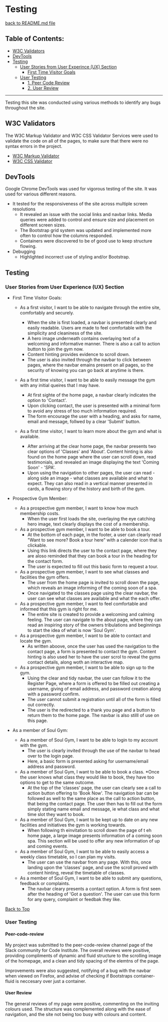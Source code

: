 # Testing
[back to README.md file](https://github.com/Gregory4321/milestone-project-1/blob/master/README.md)
## Table of Contents:
* [W3C Validators](#w3c-validators)
* [DevTools](#devtools)
* [Testing](#testing)
    * [User Stories from User Experince (UX) Section](#testing-user-stories-from-user-experience-(ux)-section)
        * [First Time Visitor Goals](#first-time-visitor-goals)
    * [User Testing](#user-testing)
        * [1. Peer Code Review](#1-peer-code-review)
        * [2. User Review](#2-user-review)
***

Testing this site was conducted using various methods to identify any bugs throughout the site.

## W3C Validators

The W3C Markup Validator and W3C CSS Validator Services were used to validate the code on all of the pages, to make sure that there were no syntax errors in the project.

* [W3C Markup Validator](https://validator.w3.org/)
* [W3C CSS Validator](https://jigsaw.w3.org/css-validator/)

## DevTools

Google Chrome DevTools was used for vigorous testing of the site. It was used for various different reasons.
    
* It tested for the responsiveness of the site across multiple screen resolutions
    * It revealed an issue with the social links and navbar links. Media queries were added to control and ensure size and placement on different screen sizes. 
    * The Bootstrap grid system was updated and implemented more often to control how the columns responded.
    * Containers were discovered to be of good use to keep structure flowing.
* Debugging
    * Highlighted incorrect use of styling and/or Bootstrap.

## Testing 

### User Stories from User Experience (UX) Section

* First Time Visitor Goals:
    * As a first visitor, I want to be able to navigate through the entire site, comfortably and securely.
        * When the site is first loaded, a navbar is presented clearly and easily readable. Users are made to feel comfortable with the simplicity and cleaniness of the site. 
        * A hero image underneath contains overlaying text of a welcoming and informative manner. There is also a call to action button to join the gym now. 
        * Content hinting provides evidence to scroll down.
        * The user is also invited through the navbar to click between pages, where the navbar emains present on all pages, so the security of knowing you can go back at anytime is there.

    * As a first time visitor, I want to be able to easily message the gym with any initial queires that I may have.
        * At first sighte of the home page, a navbar clearly indicates the option to 'Contact'.
        * Upon clicking contact, the user is presented with a minimal form to avoid any stress of too much information required.
        * The form encourage the user with a heading, and asks for name, email and message, follwed by a clear 'Submit' button.

    * As a first time visitor, I want to learn more about the gym and what is available.
        * After arriving at the clear home page, the navbar presents two clear options of 'Classes' and 'About'. Content hinting is also found on the home page where the user can scroll down, read testimonials, and revealed an image displaying the text 'Coming Soon' - 'SPA'.
        * Upon using the navigation to other pages, the user can read - along side an image - what classes are available and what to expect. They can also read in a vertical manner presented in cards, a flowing story of the history and birth of the gym.

* Prospective Gym Member:
    * As a prospective gym member, I want to know how much membership costs.
        * When the user first loads the site, overlaying the eye catching hero image, text clearly displays the cost of a membership.
    * As a prospective gym member, I want to be able to book a tour.
        * At the bottom of each page, in the footer, a user can clearly read "Want to see more? Book a tour here" with a calender icon that is clickable.
        * Using this link directs the user to the contact page, where they are aloso reminded that they can book a tour in the heading for the contact form.
        * The user is expected to fill out this basic form to request a tour.
    * As a prospective gym member, I want to see what classes and facilities the gym offers.
        * The user from the home page is invited to scroll down the page, which reveals an image informing of the coming soon of a spa.
        * Once navigated to the classes page using the clear navbar, the user can see what classes are available and what the each offer.
    * As a prospective gym member, I want to feel comfortable and informed that this gym is right for me.
        * The entire site is created to provide a welcoming and calming feeling. The user can navigate to the about page, where they can read an inspiring story of the owners tribulations and beginnings to start the idea of what is now 'Soul Gym'.
    * As a prospective gym member, I want to be able to contact and locate the gym.
        * As written aboove, once the user has used the navigation to the contact page, a form is presented to contact the gym. Content hinting is also used her to have the user scrol to reveal the gyms contact details, along woth an interactive map.
    * As a prospective gym member, I want to be able to sign up to the gym.
        * Using the clear and tidy navbar, the user can follow it to the Register Page, where a form is offered to be filled out creating a username, giving of email address, and password creation along with a password confirm.
        * The user cannot submit a registration until all of the form is filled out correctly.
        * The user is the redirected to a thank you page and a button to return them to the home page. The navbar is also stilll of use on this page.

* As a member of Soul Gym:
    * As a member of Soul Gym, I want to be able to login to my account with the gym.
        * The user is clearly invited through the use of the navbar to head over to the login page.
        * Here, a basic form is presented asking for username/email address and password.
    * As a member of Soul Gym, I want to be able to book a class.
        *Once the user knows what class they would like to book, they have too options to get to the same outcome. 
        * At the top of the 'classes' page, the user can clearly see a call to action button offering to 'Book Now'.
        The navigation bar can be followed as well to the same place as the call to action button, that being the contact page. The user then has to fill out the form simply stating name email and message, ie what class and what time slot they want to book. 
    * As a member of Soul Gym, I want to be kept up to date on any new facilities and initiatives the gym is working towards.
        * When following th einvitation to scroll down the page of t eh home page, a large image presents information of a coming soon spa. This section will be used to offer any new information of up and coming events.
    * As a member of Soul Gym, I want to be able to easily access a weekly class timetable, so I can plan my visits.
        * The user can use the navbar from any page. With this, once landing upon the 'classes' page, and use the scroll proved with content hinting, reveal the timetable of classes.
    * As a member of Soul Gym, I want to be able to submit any questions, feedback or complaints.
        * The navbar cleary presents a contact option. A form is first seen after the heading of 'Got a question'. The user can use this form for any query, complaint or feedbak they like.

[Back to Top](#table-of-contents)

### User Testing

#### Peer-code-review

My project was submitted to the peer-code-review channel page of the Slack community for Code Institute. The overall reviews were positive, providing compliments of dynamic and fluid structure to the scrolling image of the homepage, and a clean and tidy spacing of the elemtns of the page.

Improvements were also suggested, notifying of a bug with the navbar when viewed on Firefox, and advise of checking if Bootstraps container-fluid is neccesary over just a container. 

#### User Review

The general reviews of my page were positive, commenting on the inviting colours used. The structure was complemented along with the ease of navigation, and the site not being too busy with colours and content.

